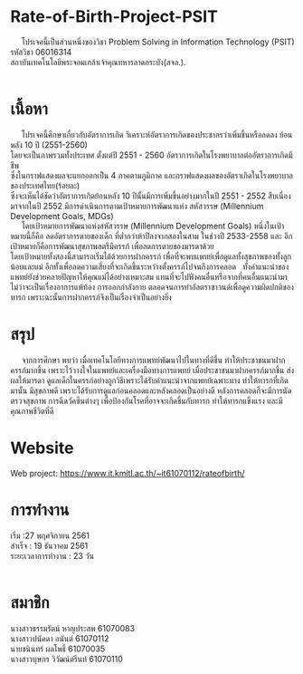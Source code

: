 # Rate-of-Birth-Project-PSIT
&nbsp;&nbsp;&nbsp;&nbsp;&nbsp;โปรเจคนี้เป็นส่วนหนึ่งของวิชา Problem Solving in Information Technology (PSIT) รหัสวิชา 06016314 <br/>สถาบันเทคโนโลยีพระจอมเกล้าเจ้าคุณทหารลาดกระบัง(สจล.).\
<br/>
# เนื้อหา
&nbsp;&nbsp;&nbsp;&nbsp;&nbsp;โปรเจคนี้ศึกษาเกี่ยวกับอัตราการเกิด วิเคราะห์อัตราการเกิดของประชากรว่าเพิ่มขึ้นหรือลดลง ย้อนหลัง 10 ปี (2551-2560)<br/>
โดยจะเป็นภาพรวมทั้งประเทศ ตั้งแต่ปี 2551 - 2560 อัตราการเกิดในโรงพยาบาลต่ออัตราการเกิดมีชีพ<br/>
ซึ่งในกราฟแสดงผลจะแยกออกเป็น 4 ภาคตามภูมิภาค และกราฟแสดงผลของอัตราเกิดในโรงพยาบาลของประเทศไทย(ร้อยละ)<br/>
ซึ่งจะเห็นได้ชัดว่าอัตราการเกิดย้อนหลัง 10 ปีนั้นมีการเพิ่มขึ้นอย่างมากในปี 2551 - 2552 สืบเนื่องมาจากในปี 2552 มีการดำเนินการตามเป้าหมายการพัฒนาแห่ง สหัสวรรษ (Millennium Development Goals, MDGs)<br/>
&nbsp;&nbsp;&nbsp;&nbsp;&nbsp;โดยเป้าหมายการพัฒนาแห่งสหัสวรรษ (Millennium Development Goals) 
หนึ่งในเป้าหมายนี้ก็คือ ลดอัตราการตายของเด็ก ที่ต่ำกว่าห้าปีลงจากสองในสาม ในช่วงปี 2533-2558 และ อีกเป้าหมายก็คือการพัฒนาสุขภาพสตรีมีครรภ์ เพื่อลดการตายของมารดาด้วย <br/>
โดยเป้าหมายทั้งสองนี้สามารถเริ่มได้ด้วยการฝากครรภ์ เพื่อที่จะพบแพทย์เพื่อดูแลทั้งสุขภาพของทั้งลูกน้อยและแม่ อีกทั้งเพื่อลดความเสี่ยงที่จะเกิดขึ้นระหว่างตั้งครรภ์ไปจนถึงการคลอด
&nbsp;&nbsp;ทั้งคำแนะนำของแพทย์ยังช่วยคลายปัญหาให้คุณแม่ได้อย่างเหมาะสม แทนที่จะไปฟังคนอื่นหรือจากที่คนอื่นแนะนำมา ไม่ว่าจะเป็นเรื่องอาการแพ้ท้อง การออกกำลังกาย ตลอดจนการทำอัลตราซาวนด์เพื่อดูความผิดปกติของทารก เพราะฉะนั้นการฝากครรภ์จึงเป็นเรื่องจำเป็นอย่างยิ่ง<br/>
# สรุป
&nbsp;&nbsp;&nbsp;&nbsp;&nbsp;จากการศึกษา พบว่า เมื่อเทคโนโลยีทางการแพทย์พัฒนาไปในทางที่ดีขึ้น ทำให้ประชาชนมาฝากครรภ์มากขึ้น เพราะไว้วางใจในแพทย์และเครื่องมือทางการแพทย์ เมื่อประชาชนมาฝากครรภ์มากขึ้น ส่งผลให้มารดา ดูแลเด็กในครรภ์อย่างถูกวิธีเพราะได้รับคำแนะนำจากแพทย์เฉพาะทาง ทำให้ทารกที่เกิดมานั้น มีสุขภาพดี เพราะได้รับการดูแลก่อนคลอดและหลังคลอดเป็นอย่างดี หลังการคลอดก็จะมีการนัดตรวจสุขภาพ การฉีดวัคซีนต่างๆ เพื่อป้องกันโรคที่อาจจะเกิดขึ้นกับทารก ทำให้ทารกแข็งแรง และมีคุณภาพชีวิตที่ดี
# Website
Web project: https://www.it.kmitl.ac.th/~it61070112/rateofbirth/
<br/>
# การทำงาน<br/>
เริ่ม :27 พฤศจิกายน 2561 <br/> 
สำเร็จ : 19 ธันวาคม 2561 <br/>
ระยะเวลาการทำงาน : 23 วัน <br/>
<br/>
# สมาชิก
นางสาวธรรมรัตน์ หาญประสพ 61070083<br/>
นางสาวปนัดดา อนันต์ 61070112<br/>
นายชนินทร์ ผลโพธิ์ 61070035<br/>
นางสาวบุษกร วิวัฒน์ตรีนท์ 61070110<br/>
